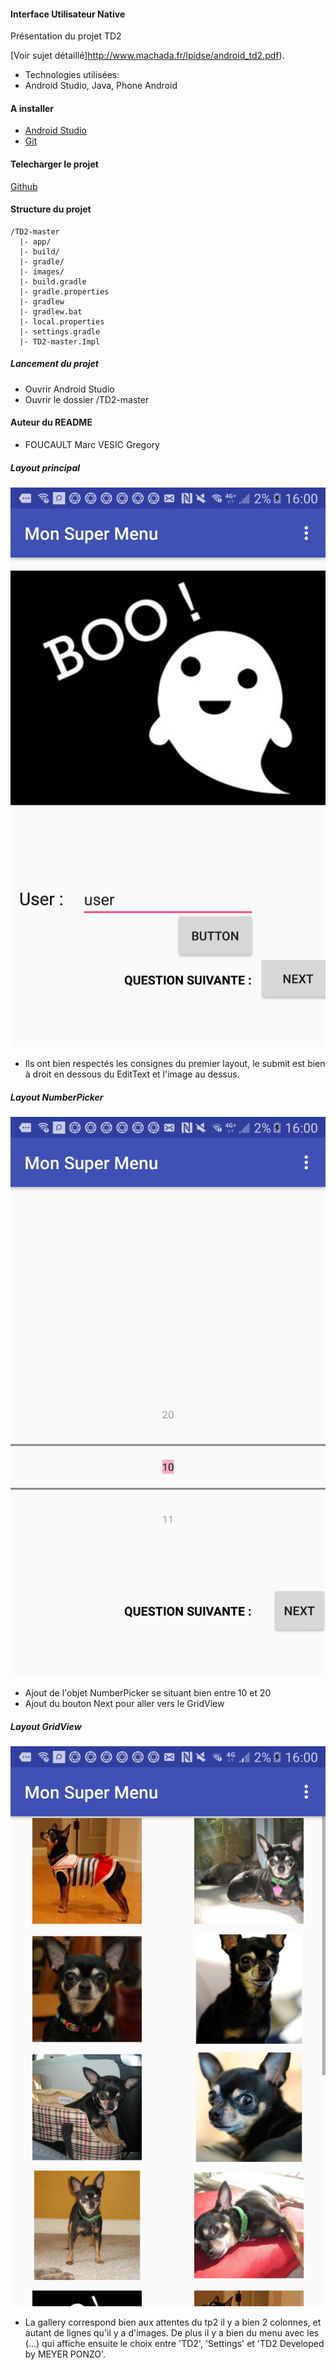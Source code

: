 #### Interface Utilisateur Native
Présentation du projet TD2

[Voir sujet détaillé]http://www.machada.fr/lpidse/android_td2.pdf).

* Technologies utilisées:
* Android Studio, Java, Phone Android

#### A installer
* [Android Studio](https://developer.android.com/studio/index.html#win-bundle)
* [Git](http://git-scm.com/)  

#### Telecharger le projet

[Github](https://github.com/GregoryVesic/InterfaceUtilisateurNative/)

#### Structure du projet
```
/TD2-master
  |- app/
  |- build/
  |- gradle/
  |- images/
  |- build.gradle
  |- gradle.properties
  |- gradlew
  |- gradlew.bat
  |- local.properties
  |- settings.gradle
  |- TD2-master.Impl
```

##### Lancement du projet
* Ouvrir Android Studio
 * Ouvrir le dossier /TD2-master


#### Auteur du README

* FOUCAULT Marc VESIC Gregory


##### Layout principal
![Github](https://github.com/GregoryVesic/InterfaceUtilisateurNative/blob/master/images-td2/main.png)

* Ils ont bien respectés les consignes du premier layout, le submit est bien à droit en dessous du EditText et l'image au dessus.

##### Layout NumberPicker
![Github](https://github.com/GregoryVesic/InterfaceUtilisateurNative/blob/master/images-td2/age.png)

* Ajout de l'objet NumberPicker se situant bien entre 10 et 20
* Ajout du bouton Next pour aller vers le GridView

##### Layout GridView
![Github](https://github.com/GregoryVesic/InterfaceUtilisateurNative/blob/master/images-td2/gallery.png)
* La gallery correspond bien aux attentes du tp2 il  y a bien 2 colonnes, et autant de lignes qu'il y a d'images. De plus il y a bien du menu avec les (...) qui affiche ensuite le choix entre 'TD2', 'Settings' et 'TD2 Developed by MEYER PONZO'.